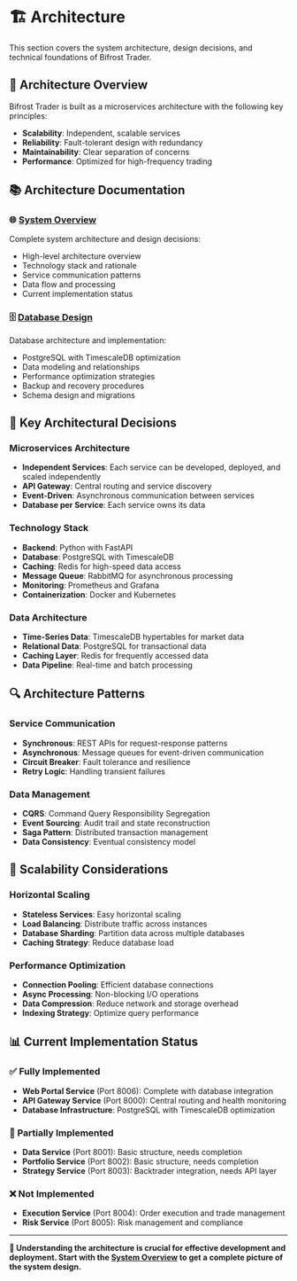 # 🏗️ Architecture

This section covers the system architecture, design decisions, and technical foundations of Bifrost Trader.

## 🎯 **Architecture Overview**

Bifrost Trader is built as a microservices architecture with the following key principles:
- **Scalability**: Independent, scalable services
- **Reliability**: Fault-tolerant design with redundancy
- **Maintainability**: Clear separation of concerns
- **Performance**: Optimized for high-frequency trading

## 📚 **Architecture Documentation**

### **🌐 [System Overview](overview.md)**
Complete system architecture and design decisions:
- High-level architecture overview
- Technology stack and rationale
- Service communication patterns
- Data flow and processing
- Current implementation status

### **🗄️ [Database Design](database.md)**
Database architecture and implementation:
- PostgreSQL with TimescaleDB optimization
- Data modeling and relationships
- Performance optimization strategies
- Backup and recovery procedures
- Schema design and migrations

## 🎯 **Key Architectural Decisions**

### **Microservices Architecture**
- **Independent Services**: Each service can be developed, deployed, and scaled independently
- **API Gateway**: Central routing and service discovery
- **Event-Driven**: Asynchronous communication between services
- **Database per Service**: Each service owns its data

### **Technology Stack**
- **Backend**: Python with FastAPI
- **Database**: PostgreSQL with TimescaleDB
- **Caching**: Redis for high-speed data access
- **Message Queue**: RabbitMQ for asynchronous processing
- **Monitoring**: Prometheus and Grafana
- **Containerization**: Docker and Kubernetes

### **Data Architecture**
- **Time-Series Data**: TimescaleDB hypertables for market data
- **Relational Data**: PostgreSQL for transactional data
- **Caching Layer**: Redis for frequently accessed data
- **Data Pipeline**: Real-time and batch processing

## 🔍 **Architecture Patterns**

### **Service Communication**
- **Synchronous**: REST APIs for request-response patterns
- **Asynchronous**: Message queues for event-driven communication
- **Circuit Breaker**: Fault tolerance and resilience
- **Retry Logic**: Handling transient failures

### **Data Management**
- **CQRS**: Command Query Responsibility Segregation
- **Event Sourcing**: Audit trail and state reconstruction
- **Saga Pattern**: Distributed transaction management
- **Data Consistency**: Eventual consistency model

## 🚀 **Scalability Considerations**

### **Horizontal Scaling**
- **Stateless Services**: Easy horizontal scaling
- **Load Balancing**: Distribute traffic across instances
- **Database Sharding**: Partition data across multiple databases
- **Caching Strategy**: Reduce database load

### **Performance Optimization**
- **Connection Pooling**: Efficient database connections
- **Async Processing**: Non-blocking I/O operations
- **Data Compression**: Reduce network and storage overhead
- **Indexing Strategy**: Optimize query performance

## 📊 **Current Implementation Status**

### **✅ Fully Implemented**
- **Web Portal Service** (Port 8006): Complete with database integration
- **API Gateway Service** (Port 8000): Central routing and health monitoring
- **Database Infrastructure**: PostgreSQL with TimescaleDB optimization

### **🔄 Partially Implemented**
- **Data Service** (Port 8001): Basic structure, needs completion
- **Portfolio Service** (Port 8002): Basic structure, needs completion
- **Strategy Service** (Port 8003): Backtrader integration, needs API layer

### **❌ Not Implemented**
- **Execution Service** (Port 8004): Order execution and trade management
- **Risk Service** (Port 8005): Risk management and compliance

---

**🎯 Understanding the architecture is crucial for effective development and deployment. Start with the [System Overview](overview.md) to get a complete picture of the system design.**
